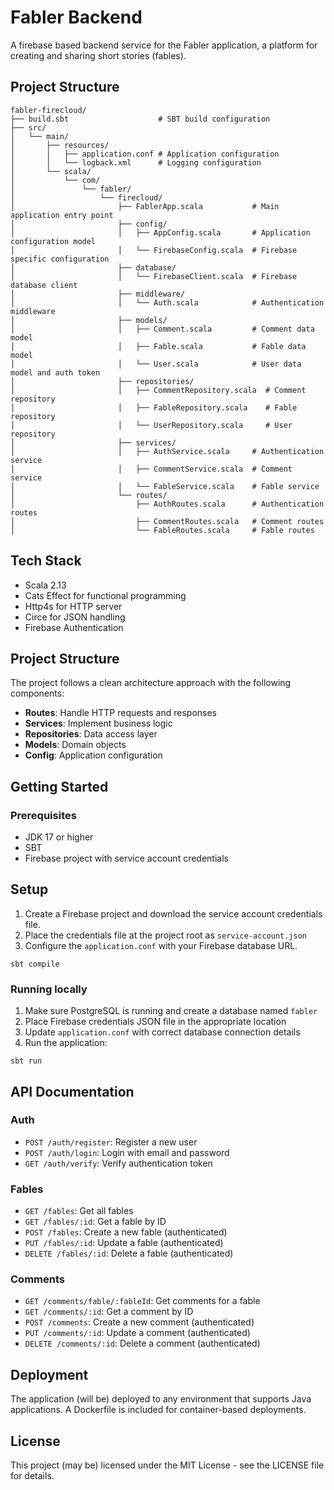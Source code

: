 # Fabler Backend

A firebase based backend service for the Fabler application, a platform for creating and sharing short stories (fables).

## Project Structure

```
fabler-firecloud/
├── build.sbt                    # SBT build configuration
├── src/
│   └── main/
│       ├── resources/
│       │   ├── application.conf # Application configuration
│       │   └── logback.xml      # Logging configuration
│       └── scala/
│           └── com/
│               └── fabler/
│                   └── firecloud/
│                       ├── FablerApp.scala           # Main application entry point
│                       ├── config/
│                       │   ├── AppConfig.scala       # Application configuration model
│                       │   └── FirebaseConfig.scala  # Firebase specific configuration
│                       ├── database/
│                       │   └── FirebaseClient.scala  # Firebase database client
│                       ├── middleware/
│                       │   └── Auth.scala            # Authentication middleware
│                       ├── models/
│                       │   ├── Comment.scala         # Comment data model
│                       │   ├── Fable.scala           # Fable data model
│                       │   └── User.scala            # User data model and auth token
│                       ├── repositories/
│                       │   ├── CommentRepository.scala  # Comment repository
│                       │   ├── FableRepository.scala    # Fable repository
│                       │   └── UserRepository.scala     # User repository
│                       ├── services/
│                       │   ├── AuthService.scala     # Authentication service
│                       │   ├── CommentService.scala  # Comment service
│                       │   └── FableService.scala    # Fable service
│                       └── routes/
│                           ├── AuthRoutes.scala      # Authentication routes
│                           ├── CommentRoutes.scala   # Comment routes
│                           └── FableRoutes.scala     # Fable routes
```

## Tech Stack

- Scala 2.13
- Cats Effect for functional programming
- Http4s for HTTP server
- Circe for JSON handling
- Firebase Authentication

## Project Structure

The project follows a clean architecture approach with the following components:

- **Routes**: Handle HTTP requests and responses
- **Services**: Implement business logic
- **Repositories**: Data access layer
- **Models**: Domain objects
- **Config**: Application configuration

## Getting Started

### Prerequisites
- JDK 17 or higher
- SBT
- Firebase project with service account credentials


## Setup

1. Create a Firebase project and download the service account credentials file.
2. Place the credentials file at the project root as `service-account.json`
3. Configure the `application.conf` with your Firebase database URL.
```
sbt compile
```

### Running locally
1. Make sure PostgreSQL is running and create a database named `fabler`
2. Place Firebase credentials JSON file in the appropriate location
3. Update `application.conf` with correct database connection details
4. Run the application:
```
sbt run
```

## API Documentation

### Auth
- `POST /auth/register`: Register a new user
- `POST /auth/login`: Login with email and password
- `GET /auth/verify`: Verify authentication token

### Fables
- `GET /fables`: Get all fables
- `GET /fables/:id`: Get a fable by ID
- `POST /fables`: Create a new fable (authenticated)
- `PUT /fables/:id`: Update a fable (authenticated)
- `DELETE /fables/:id`: Delete a fable (authenticated)

### Comments
- `GET /comments/fable/:fableId`: Get comments for a fable
- `GET /comments/:id`: Get a comment by ID
- `POST /comments`: Create a new comment (authenticated)
- `PUT /comments/:id`: Update a comment (authenticated)
- `DELETE /comments/:id`: Delete a comment (authenticated)

## Deployment
The application (will be) deployed to any environment that supports Java applications. A Dockerfile is included for container-based deployments.

## License
This project (may be) licensed under the MIT License - see the LICENSE file for details.
